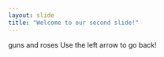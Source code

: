 ```yaml
---
layout: slide
title: "Welcome to our second slide!"
---
```

guns and roses
Use the left arrow to go back!
